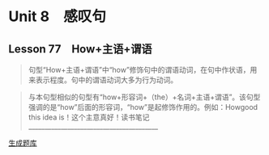 ﻿ # Unit 8　感叹句
 ## Lesson 77　How+主语+谓语
 
> 句型“How+主语+谓语”中“how”修饰句中的谓语动词，在句中作状语，用来表示程度。句中的谓语动词大多为行为动词。

> 与本句型相似的句型有“how+形容词+（the）+名词+主语+谓语”。该句型强调的是“how”后面的形容词，“how”是起修饰作用的。例如：Howgood this idea is！这个主意真好！读书笔记________________________________________


 [生成题库](./sentence/f077.json)